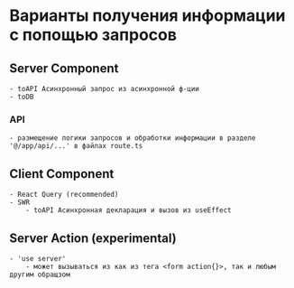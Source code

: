 # Варианты получения информации с попощью запросов

## Server Component
    - toAPI Асинхронный запрос из асинхронной ф-ции
    - toDB
### API
    - размещение логики запросов и обработки информации в разделе '@/app/api/...' в файлах route.ts

## Client Component
    - React Query (recommended)
    - SWR
        - toAPI Асинхронная декларация и вызов из useEffect

## Server Action (experimental)
    - 'use server'
        - может вызываться из как из тега <form action{}>, так и любым другим обращзом
